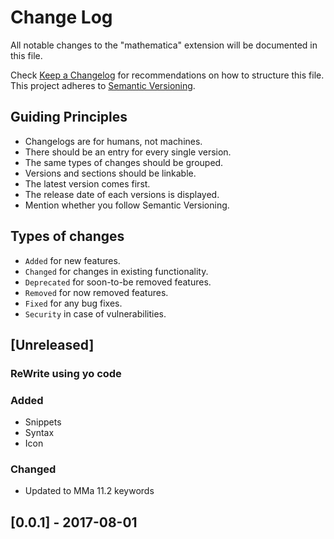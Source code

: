 # Change Log
All notable changes to the "mathematica" extension will be documented in this file.

Check [Keep a Changelog](http://keepachangelog.com/) for recommendations on how to structure this file. This project adheres to [Semantic Versioning](http://semver.org/spec/v2.0.0.html).


## Guiding Principles

- Changelogs are for humans, not machines. 
- There should be an entry for every single version.
- The same types of changes should be grouped.
- Versions and sections should be linkable.
- The latest version comes first.
- The release date of each versions is displayed.
- Mention whether you follow Semantic Versioning.

## Types of changes

- `Added` for new features.
- `Changed` for changes in existing functionality.
- `Deprecated` for soon-to-be removed features.
- `Removed` for now removed features.
- `Fixed` for any bug fixes.
- `Security` in case of vulnerabilities.

## [Unreleased]

### ReWrite using yo code

### Added
- Snippets
- Syntax
- Icon

### Changed
- Updated to MMa 11.2 keywords

## [0.0.1] - 2017-08-01
